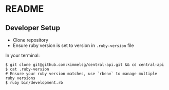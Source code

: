 # README

## Developer Setup

- Clone repository
- Ensure ruby version is set to version in `.ruby-version` file

In your terminal:

```shell
$ git clone git@github.com:kimmelsg/central-api.git && cd central-api
$ cat .ruby-version
# Ensure your ruby version matches, use `rbenv` to manage multiple ruby versions
$ ruby bin/development.rb
```